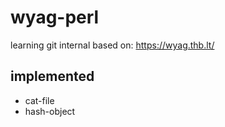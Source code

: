 # wyag-perl
learning git internal based on: https://wyag.thb.lt/

## implemented
- cat-file
- hash-object
